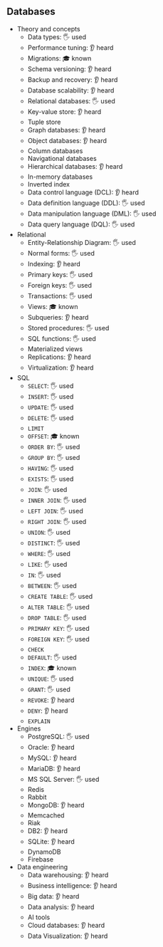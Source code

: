 ## Databases

- Theory and concepts
  - Data types: 🖐️ used
  - Performance tuning: 👂 heard
  - Migrations: 🎓 known
  - Schema versioning: 👂 heard
  - Backup and recovery: 👂 heard
  - Database scalability: 👂 heard
  - Relational databases: 🖐️ used
  - Key-value store: 👂 heard
  - Tuple store
  - Graph databases: 👂 heard
  - Object databases: 👂 heard
  - Column databases
  - Navigational databases
  - Hierarchical databases: 👂 heard
  - In-memory databases
  - Inverted index
  - Data control language (DCL): 👂 heard
  - Data definition language (DDL): 🖐️ used
  - Data manipulation language (DML): 🖐️ used
  - Data query language (DQL): 🖐️ used
- Relational
  - Entity-Relationship Diagram: 🖐️ used
  - Normal forms: 🖐️ used
  - Indexing: 👂 heard
  - Primary keys: 🖐️ used
  - Foreign keys: 🖐️ used
  - Transactions: 🖐️ used
  - Views: 🎓 known
  - Subqueries: 👂 heard
  - Stored procedures: 🖐️ used
  - SQL functions: 🖐️ used
  - Materialized views
  - Replications: 👂 heard
  - Virtualization: 👂 heard
- SQL
  - `SELECT`: 🖐️ used
  - `INSERT`: 🖐️ used
  - `UPDATE`: 🖐️ used
  - `DELETE`: 🖐️ used
  - `LIMIT`
  - `OFFSET`: 🎓 known
  - `ORDER BY`: 🖐️ used
  - `GROUP BY`: 🖐️ used
  - `HAVING`: 🖐️ used
  - `EXISTS`: 🖐️ used
  - `JOIN`: 🖐️ used
  - `INNER JOIN`: 🖐️ used
  - `LEFT JOIN`: 🖐️ used
  - `RIGHT JOIN`: 🖐️ used
  - `UNION`: 🖐️ used
  - `DISTINCT`: 🖐️ used
  - `WHERE`: 🖐️ used
  - `LIKE`: 🖐️ used
  - `IN`: 🖐️ used
  - `BETWEEN`: 🖐️ used
  - `CREATE TABLE`: 🖐️ used
  - `ALTER TABLE`: 🖐️ used
  - `DROP TABLE`: 🖐️ used
  - `PRIMARY KEY`: 🖐️ used
  - `FOREIGN KEY`: 🖐️ used
  - `CHECK`
  - `DEFAULT`: 🖐️ used
  - `INDEX`: 🎓 known
  - `UNIQUE`: 🖐️ used
  - `GRANT`: 🖐️ used
  - `REVOKE`: 👂 heard
  - `DENY`: 👂 heard
  - `EXPLAIN`
- Engines
  - PostgreSQL: 🖐️ used
  - Oracle: 👂 heard
  - MySQL: 👂 heard
  - MariaDB: 👂 heard
  - MS SQL Server: 🖐️ used
  - Redis
  - Rabbit
  - MongoDB: 👂 heard
  - Memcached
  - Riak
  - DB2: 👂 heard
  - SQLite: 👂 heard
  - DynamoDB
  - Firebase
- Data engineering
  - Data warehousing: 👂 heard
  - Business intelligence: 👂 heard
  - Big data: 👂 heard
  - Data analysis: 👂 heard
  - AI tools
  - Cloud databases: 👂 heard
  - Data Visualization: 👂 heard
